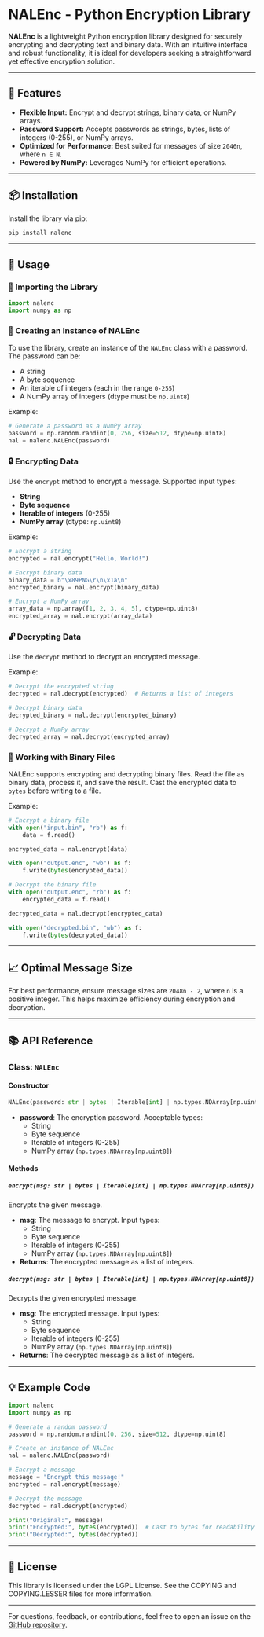 # NALEnc - Python Encryption Library

**NALEnc** is a lightweight Python encryption library designed for securely encrypting and decrypting text and binary data. With an intuitive interface and robust functionality, it is ideal for developers seeking a straightforward yet effective encryption solution.

---

## 🚀 Features

- **Flexible Input:** Encrypt and decrypt strings, binary data, or NumPy arrays.
- **Password Support:** Accepts passwords as strings, bytes, lists of integers (0-255), or NumPy arrays.
- **Optimized for Performance:** Best suited for messages of size `2046n`, where `n ∈ N`.
- **Powered by NumPy:** Leverages NumPy for efficient operations.

---

## 📦 Installation

Install the library via pip:

```bash
pip install nalenc
```

---

## 📝 Usage

### 🔗 Importing the Library

```python
import nalenc
import numpy as np
```

### 🔑 Creating an Instance of NALEnc

To use the library, create an instance of the `NALEnc` class with a password. The password can be:

- A string
- A byte sequence
- An iterable of integers (each in the range `0-255`)
- A NumPy array of integers (dtype must be `np.uint8`)

Example:

```python
# Generate a password as a NumPy array
password = np.random.randint(0, 256, size=512, dtype=np.uint8)
nal = nalenc.NALEnc(password)
```

### 🔒 Encrypting Data

Use the `encrypt` method to encrypt a message. Supported input types:

- **String**
- **Byte sequence**
- **Iterable of integers** (0-255)
- **NumPy array** (dtype: `np.uint8`)

Example:

```python
# Encrypt a string
encrypted = nal.encrypt("Hello, World!")

# Encrypt binary data
binary_data = b"\x89PNG\r\n\x1a\n"
encrypted_binary = nal.encrypt(binary_data)

# Encrypt a NumPy array
array_data = np.array([1, 2, 3, 4, 5], dtype=np.uint8)
encrypted_array = nal.encrypt(array_data)
```

### 🔓 Decrypting Data

Use the `decrypt` method to decrypt an encrypted message.

Example:

```python
# Decrypt the encrypted string
decrypted = nal.decrypt(encrypted)  # Returns a list of integers

# Decrypt binary data
decrypted_binary = nal.decrypt(encrypted_binary)

# Decrypt a NumPy array
decrypted_array = nal.decrypt(encrypted_array)
```

### 📂 Working with Binary Files

NALEnc supports encrypting and decrypting binary files. Read the file as binary data, process it, and save the result. Cast the encrypted data to `bytes` before writing to a file.

Example:

```python
# Encrypt a binary file
with open("input.bin", "rb") as f:
    data = f.read()

encrypted_data = nal.encrypt(data)

with open("output.enc", "wb") as f:
    f.write(bytes(encrypted_data))

# Decrypt the binary file
with open("output.enc", "rb") as f:
    encrypted_data = f.read()

decrypted_data = nal.decrypt(encrypted_data)

with open("decrypted.bin", "wb") as f:
    f.write(bytes(decrypted_data))
```

---

## 📈 Optimal Message Size

For best performance, ensure message sizes are `2048n - 2`, where `n` is a positive integer. This helps maximize efficiency during encryption and decryption.

---

## 📚 API Reference

### Class: `NALEnc`

#### Constructor

```python
NALEnc(password: str | bytes | Iterable[int] | np.types.NDArray[np.uint8])
```

- **password**: The encryption password. Acceptable types:
  - String
  - Byte sequence
  - Iterable of integers (0-255)
  - NumPy array (`np.types.NDArray[np.uint8]`)

#### Methods

##### `encrypt(msg: str | bytes | Iterable[int] | np.types.NDArray[np.uint8])`

Encrypts the given message.

- **msg**: The message to encrypt. Input types:
  - String
  - Byte sequence
  - Iterable of integers (0-255)
  - NumPy array (`np.types.NDArray[np.uint8]`)
- **Returns**: The encrypted message as a list of integers.

##### `decrypt(msg: str | bytes | Iterable[int] | np.types.NDArray[np.uint8])`

Decrypts the given encrypted message.

- **msg**: The encrypted message. Input types:
  - String
  - Byte sequence
  - Iterable of integers (0-255)
  - NumPy array (`np.types.NDArray[np.uint8]`)
- **Returns**: The decrypted message as a list of integers.

---

## 💡 Example Code

```python
import nalenc
import numpy as np

# Generate a random password
password = np.random.randint(0, 256, size=512, dtype=np.uint8)

# Create an instance of NALEnc
nal = nalenc.NALEnc(password)

# Encrypt a message
message = "Encrypt this message!"
encrypted = nal.encrypt(message)

# Decrypt the message
decrypted = nal.decrypt(encrypted)

print("Original:", message)
print("Encrypted:", bytes(encrypted))  # Cast to bytes for readability
print("Decrypted:", bytes(decrypted))
```

---

## 📜 License

This library is licensed under the LGPL License. See the COPYING and COPYING.LESSER files for more information.

---

For questions, feedback, or contributions, feel free to open an issue on the [GitHub repository](https://github.com/AsfhtgkDavid/NAL-Encryption).